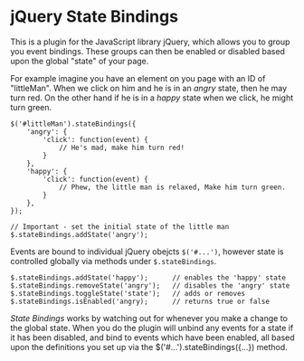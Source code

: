 jQuery State Bindings
=====================

This is a plugin for the JavaScript library jQuery, which allows you to group 
you event bindings. These groups can then be enabled or disabled based upon 
the global "state" of your page.

For example imagine you have an element on you page with an ID of "littleMan". 
When we click on him and he is in an *angry* state, then he may turn red. On 
the other hand if he is in a *happy* state when we click, he might turn green.

    $('#littleMan').stateBindings({
        'angry': {
            'click': function(event) {
                // He's mad, make him turn red!
            }
        },
        'happy': {
            'click': function(event) {
                // Phew, the little man is relaxed, Make him turn green.
            }
        },
    });
    
    // Important - set the initial state of the little man
    $.stateBindings.addState('angry');

Events are bound to individual jQuery obejcts `$('#...')`, however state is 
controlled globally via methods under `$.stateBindings`.

    $.stateBindings.addState('happy');      // enables the 'happy' state
    $.stateBindings.removeState('angry');   // disables the 'angry' state
    $.stateBindings.toggleState('state');   // adds or removes
    $.stateBindings.isEnabled('angry);      // returns true or false

*State Bindings* works by watching out for whenever you make a change to the 
global state. When you do the plugin will unbind any events for a state if it 
has been disabled, and bind to events which have been enabled, all based upon 
the definitions you set up via the $('#...').stateBindings({...}) method.